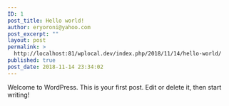 ```yaml
---
ID: 1
post_title: Hello world!
author: eryoroni@yahoo.com
post_excerpt: ""
layout: post
permalink: >
  http://localhost:81/wplocal.dev/index.php/2018/11/14/hello-world/
published: true
post_date: 2018-11-14 23:34:02
---
```

Welcome to WordPress. This is your first post. Edit or delete it, then start writing!